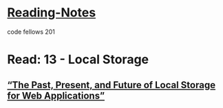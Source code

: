 # [Reading-Notes](https://alsosteve.github.io/reading-notes/)
code fellows 201

# Read: 13 - Local Storage

## [“The Past, Present, and Future of Local Storage for Web Applications”](http://diveinto.html5doctor.com/storage.html)